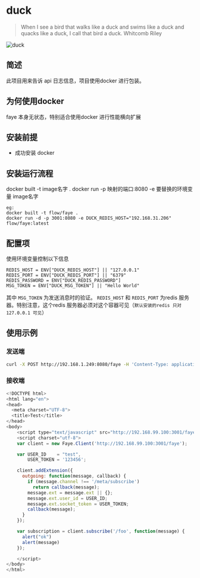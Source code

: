 # duck

> When I see a bird that walks like a duck and swims like a duck and quacks like a duck, I call that bird a duck.
> Whitcomb Riley

![duck](http://7xsrs3.com2.z0.glb.qiniucdn.com/5b55b3743e4f5d39c8b0a5725c5c10a5.png)



## 简述
此项目用来告诉 api 日志信息，项目使用docker 进行包装。


## 为何使用docker
faye 本身无状态，特别适合使用docker 进行性能横向扩展

## 安装前提
- 成功安装 docker

## 安装运行流程
docker built -t image名字 .
docker run -p 映射的端口:8080 -e 要替换的环境变量 image名字

```
eg:
docker built -t flow/faye .
docker run -d -p 3001:8080 -e DUCK_REDIS_HOST="192.168.31.206" flow/faye:latest
```
## 配置项
使用环境变量控制以下信息
```
REDIS_HOST = ENV["DUCK_REDIS_HOST"] || "127.0.0.1"
REDIS_PORT = ENV["DUCK_REDIS_PORT"] || "6379"
REDIS_PASSWORD = ENV["DUCK_REDIS_PASSWORD"]
MSG_TOKEN = ENV["DUCK_MSG_TOKEN"] || "Hello World"
```
其中 `MSG_TOKEN` 为发送消息时的验证。
`REDIS_HOST` 和 `REDIS_PORT` 为redis 服务器。特别注意，这个redis 服务器必须对这个容器可见（`默认安装的redis 只对127.0.0.1 可见`）

## 使用示例
### 发送端
``` bash
curl -X POST http://192.168.1.249:8080/faye -H 'Content-Type: application/json' -d '{"channel": "/foo", "data": {"he":"h2"}, "ext": {"token": "Hello World"}}'
```

### 接收端
``` javascript
<!DOCTYPE html>
<html lang="en">
<head>
  <meta charset="UTF-8">
  <title>Test</title>
</head>
<body>
    <script type="text/javascript" src="http://192.168.99.100:3001/faye.js"></script>
    <script charset="utf-8">
    var client = new Faye.Client('http://192.168.99.100:3001/faye');

    var USER_ID    = "test",
        USER_TOKEN = '123456';

    client.addExtension({
      outgoing: function(message, callback) {
        if (message.channel !== '/meta/subscribe')
          return callback(message);
        message.ext = message.ext || {};
        message.ext.user_id = USER_ID;
        message.ext.socket_token = USER_TOKEN;
        callback(message);
      }
    });

    var subscription = client.subscribe('/foo', function(message) {
      alert("ok")
      alert(message)
    });

    </script>
</body>
</html>

```

